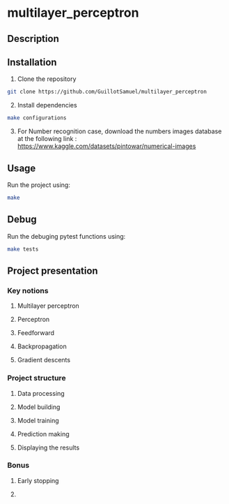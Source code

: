 # multilayer_perceptron

## Description



## Installation

1. Clone the repository
```bash
git clone https://github.com/GuillotSamuel/multilayer_perceptron
```

2. Install dependencies
```bash
make configurations
```

3. For Number recognition case, download the numbers images database at the following link : https://www.kaggle.com/datasets/pintowar/numerical-images

## Usage

Run the project using:
```bash
make
```

## Debug

Run the debuging pytest functions using:
```bash
make tests
```

## Project presentation

### Key notions

1. Multilayer perceptron

2. Perceptron

3. Feedforward

4. Backpropagation

5. Gradient descents

### Project structure

1. Data processing

2. Model building

3. Model training

4. Prediction making

5. Displaying the results

### Bonus

1. Early stopping

2. 